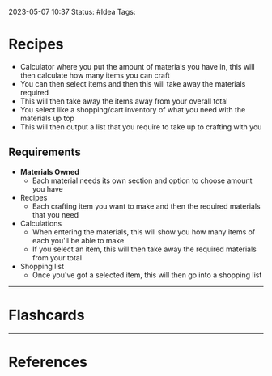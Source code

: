 2023-05-07 10:37
Status: #Idea 
Tags: 

# Recipes

* Calculator where you put the amount of materials you have in, this will then calculate how many items you can craft
* You can then select items and then this will take away the materials required
* This will then take away the items away from your overall total
* You select like a shopping/cart inventory of what you need with the materials up top
* This will then output a list that you require to take up to crafting with you

## Requirements
* **Materials Owned**
	* Each material needs its own section and option to choose amount you have
* Recipes
	* Each crafting item you want to make and then the required materials that you need
* Calculations
	* When entering the materials, this will show you how many items of each you'll be able to make
	* If you select an item, this will then take away the required materials from your total
* Shopping list
	* Once you've got a selected item, this will then go into a shopping list

___
# Flashcards



---
# References
